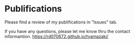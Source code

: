 # Publifications
Please find a review of my publifications in "Issues" tab.

If you have any questions, please let me know thru the contact informantion. 
https://rd070672.github.io/tyamazaki/
